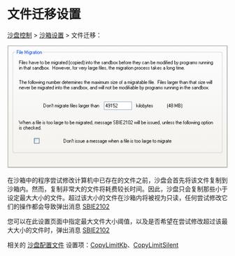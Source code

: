 # 文件迁移设置

[沙盘控制](SandboxieControl.md) > [沙箱设置](SandboxSettings.md) > 文件迁移：

![](../Media/FileMigrationSettings.png)

在沙箱中的程序尝试修改计算机中已存在的文件之前，沙盘会首先将该文件复制到沙箱内。然而，复制非常大的文件将耗费较长时间。因此，沙盘只会复制那些小于设定最大大小的文件。超过该大小的文件在沙箱内将被视为只读，任何尝试修改它们的操作都会导致弹出消息 [SBIE2102](SBIE2102.md)

您可以在此设置页面中指定最大文件大小阈值，以及是否希望在尝试修改超过该最大大小的文件时，弹出消息 [SBIE2102](SBIE2102.md)

相关的 [沙盘配置文件](SandboxieIni.md) 设置项：[CopyLimitKb](CopyLimitKb.md)、[CopyLimitSilent](CopyLimitSilent.md)